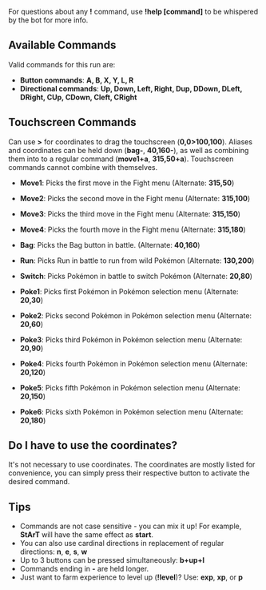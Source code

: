For questions about any **!** command, use **!help [command]** to be whispered by the bot for more info.

## Available Commands
Valid commands for this run are:
- **Button commands**: **A, B, X, Y, L, R**
- **Directional commands**: **Up, Down, Left, Right, Dup, DDown, DLeft, DRight, CUp, CDown, Cleft, CRight**

## Touchscreen Commands
Can use **>** for coordinates to drag the touchscreen (**0,0>100,100**). Aliases and coordinates can be held down (**bag-**, **40,160-**), as well as combining them into to a regular command (**move1+a**, **315,50+a**). Touchscreen commands cannot combine with themselves.

- **Move1**: Picks the first move in the Fight menu (Alternate: **315,50**)
- **Move2**: Picks the second move in the Fight menu (Alternate: **315,100**)
- **Move3**: Picks the third move in the Fight menu (Alternate: **315,150**)
- **Move4**: Picks the fourth move in the Fight menu (Alternate: **315,180**)



- **Bag**: Picks the Bag button in battle. (Alternate: **40,160**)
- **Run**: Picks Run in battle to run from wild Pokémon (Alternate: **130,200**)
- **Switch**: Picks Pokémon in battle to switch Pokémon (Alternate: **20,80**)



- **Poke1**: Picks first Pokémon in Pokémon selection menu (Alternate: **20,30**)
- **Poke2**: Picks second Pokémon in Pokémon selection menu (Alternate: **20,60**)
- **Poke3**: Picks third Pokémon in Pokémon selection menu (Alternate: **20,90**)
- **Poke4**: Picks fourth Pokémon in Pokémon selection menu (Alternate: **20,120**)
- **Poke5**: Picks fifth Pokémon in Pokémon selection menu (Alternate: **20,150**)
- **Poke6**: Picks sixth Pokémon in Pokémon selection menu (Alternate: **20,180**)

## Do I have to use the coordinates?

It's not necessary to use coordinates. The coordinates are mostly listed for convenience, you can simply press their respective button to activate the desired command.

## Tips
- Commands are not case sensitive - you can mix it up! For example, **StArT** will have the same effect as **start**.
- You can also use cardinal directions in replacement of regular directions: **n**, **e**, **s**, **w**
- Up to 3 buttons can be pressed simultaneously: **b+up+l**
- Commands ending in **-** are held longer.
- Just want to farm experience to level up (**!level**)? Use: **exp**, **xp**, or **p**
